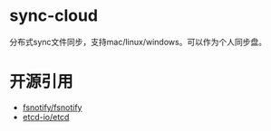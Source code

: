 # sync-cloud
分布式sync文件同步，支持mac/linux/windows。可以作为个人同步盘。

# 开源引用
- [fsnotify/fsnotify](https://github.com/fsnotify/fsnotify)
- [etcd-io/etcd](https://github.com/etcd-io/etcd/tree/master/contrib/raftexample)
